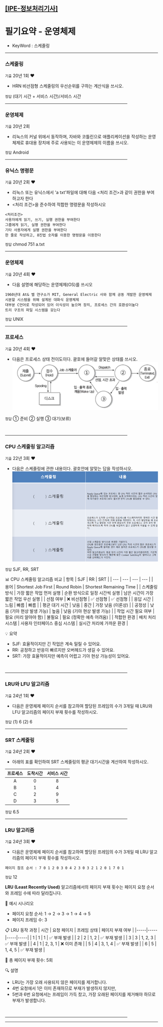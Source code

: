 [[IPE-정보처리기사]](https://github.com/JaceKim-TheAL/D2501_Notes/tree/main/Q-Net/IPE)
---

# 필기요약 - 운영체제

- KeyWord : 스케줄링

---
### 스케줄링
`기출` 20년 1회 ♥️
- HRN 비선점형 스케줄링의 우선순위를 구하는 계산식을 쓰시오.

`정답` (대기 시간 + 서비스 시간)/서비스 시간
<br/>
<hr style="height: 2px; background-color: gray; border: none; width: 80%;">

### 운영체제
`기출` 20년 2회 
- 리눅스의 커널 위에서 동작하며, 자바와 코틀린으로 애플리케이션을 작성하는 운영체제로 휴대용 장치에 주로 사용되는 이 운영체제의 이름을 쓰시오.

`정답` Android
<br/>
<hr style="height: 2px; background-color: gray; border: none; width: 80%;">

### 유닉스 명령문
`기출` 20년 2회 ♥️
- 리눅스 또는 유닉스에서 'a txt'파일에 대해 다음 <처리 조건>과 같이 권한을 부여하고자 한다
- <처리 조건>을 준수하여 적합한 명령문을 작성하시오
```
<처리조건>
사용자에게 읽기, 쓰기, 실행 권한을 부여한다
그룹에게 읽기, 실행 권한을 부여한다
기타 사용자에게 실행 권한을 부여한다
한 줄로 작성하고, 8진법 숫자를 이용한 명령문을 이용한다
```

`정답` chmod 751 a.txt
<br/>
<hr style="height: 2px; background-color: gray; border: none; width: 80%;">

### 운영체제
`기출` 20년 4회 ♥️
- 다음 설명에 해당하는 운영체제(OS)를 쓰시오
```
1960년대 At& 벨 연구소가 MIT, General Electric 사와 함께 공동 개발한 운영체제
시분할 시스템을 위해 설계된 대화식 운영체제
대부분 C언어로 작성되어 있어 이식성이 높으며 장치, 프로세스 간의 호환성이높다
트리 구조의 파일 시스템을 갖는다
```

`정답` UNIX
<br/>
<hr style="height: 2px; background-color: gray; border: none; width: 80%;">


### 프로세스 
`기출` 20년 4회 ♥️
- 다음은 프로세스 상태 전이도이다. 괄호에 들어갈 알맞은 상태를 쓰시오.
![20년4회_8번](./images/20년_4회_08번.png)

`정답` 
① 준비
② 실행
③ 대기(보류)

<br/>
<hr style="height: 2px; background-color: gray; border: none; width: 80%;">


### CPU 스케줄링 알고리즘
`기출` 22년 3회 ♥️
-  다음은 스케줄링에 관한 내용이다. 괄호안에 알맞는 답을 작성하시오.
![22년3회_16번](./images/22년_3회_16번.png)

`정답` SJF, RR, SRT
<br/>

📊 CPU 스케줄링 알고리즘 비교 
| 항목 | SJF | RR  | SRT | 
| --- | --- | --- | --- | 
| 용어 | Shortest Job First | Round Robin | Shortest Remaining Time | 
| 스케줄링 방식 | 가장 짧은 작업 먼저 실행 | 순환 방식으로 일정 시간씩 실행 | 남은 시간이 가장 짧은 작업 우선 실행 | 
| 선점 여부 | ❌ 비선점형 | ✅ 선점형 | ✅ 선점형 | 
| 응답 시간 | 느림 | 빠름 | 빠름 | 
| 평균 대기 시간 | 낮음 | 중간 | 가장 낮음 (이론상) | 
| 공정성 | 낮음 (기아 현상 발생 가능) | 높음 | 낮음 (기아 현상 발생 가능) | 
| 작업 시간 필요 여부 | 필요 (미리 알아야 함) | 불필요 | 필요 (정확한 예측 어려움) | 
| 적합한 환경 | 배치 처리 시스템 | 사용자 인터페이스 중심 시스템 | 실시간 처리에 가까운 환경 | 
<br/>

💡 요약
- SJF: 효율적이지만 긴 작업은 계속 밀릴 수 있어요.
- RR: 공정하고 반응이 빠르지만 오버헤드가 생길 수 있어요.
- SRT: 가장 효율적이지만 예측이 어렵고 기아 현상 가능성이 있어요.
<br/>
<hr style="height: 2px; background-color: gray; border: none; width: 80%;">

### LRU와 LFU 알고리즘
`기출` 24년 1회 ♥️
- 다음은 운영체제 페이지 순서를 참고하여 할당된 프레임의 수가 3개일 때  LRU와 LFU 알고리즘의 페이지 부재 횟수를 작성하시오.

`정답` 
(1) 6
(2) 6
<br/>
<hr style="height: 2px; background-color: gray; border: none; width: 80%;">

### SRT 스케줄링
`기출` 24년 2회 ♥️
- 아래의 표를 확인하여 SRT 스케줄링의 평균 대기시간을 계산하여 작성하시오. 

| 프로세스 |	도착시간	| 서비스 시간 |
|:---:|:---:|:---:| 
| A	| 0	| 8 | 
| B	| 1 |	4 |
| C	| 2 |	9 |
| D	| 3 |	5 |

`정답` 6.5
<br/>
<hr style="height: 2px; background-color: gray; border: none; width: 80%;">

### LRU 알고리즘
`기출` 24년 3회 ♥️
- 다음은 운영체제 페이지 순서를 참고하여 할당된 프레임의 수가 3개일 때  LRU 알고리즘의 페이지 부재 횟수를 작성하시오.
```
페이지 참조 순서 : 7 0 1 2 0 3 0 4 2 3 0 3 2 1 2 0 1 7 0 1
```

`정답` 12
<br/>

**LRU (Least Recently Used)** 알고리즘에서의 페이지 부재 횟수는 페이지 요청 순서와 프레임 수에 따라 달라집니다. <br/>

🧪 예시 시나리오 
- 페이지 요청 순서: 1 → 2 → 3 → 1 → 4 → 5
- 페이지 프레임 수: 3

📋 LRU 동작 과정
| 시간 | 요청 페이지 | 프레임 상태 | 페이지 부재 여부 | 
|-----|-----|-----|-----|
| 1 | 1 | 1 | ✅ 부재 발생 | 
| 2 | 2 | 1, 2 | ✅ 부재 발생 | 
| 3 | 3 | 1, 2, 3 | ✅ 부재 발생 | 
| 4 | 1 | 2, 3, 1 | ❌ 이미 존재 | 
| 5 | 4 | 3, 1, 4 | ✅ 부재 발생 | 
| 6 | 5 | 1, 4, 5 | ✅ 부재 발생 | 

📌 총 페이지 부재 횟수: 5회 <br/>

🔍 설명
- LRU는 가장 오래 사용되지 않은 페이지를 제거합니다.
- 4번 요청에서 1은 이미 존재하므로 부재가 발생하지 않지만,
- 5번과 6번 요청에서는 프레임이 가득 찼고, 가장 오래된 페이지를 제거해야 하므로 부재가 발생합니다.
<br/>
<hr style="height: 2px; background-color: gray; border: none; width: 80%;">


---

<!--
### 
`기출` ♥️
- 

`정답` 
<br/>
<hr style="height: 2px; background-color: gray; border: none; width: 80%;">

---
-->

